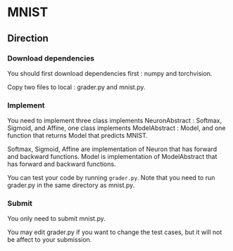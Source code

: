 # MNIST

## Direction

### Download dependencies

You should first download dependencies first : numpy and torchvision.

Copy two files to local : grader.py and mnist.py.

### Implement

You need to implement three class implements NeuronAbstract : Softmax, Sigmoid, and Affine,
one class implements ModelAbstract : Model,
and one function that returns Model that predicts MNIST.

Softmax, Sigmoid, Affine are implementation of Neuron that has forward and backward functions.
Model is implementation of ModelAbstract that has forward and backward functions.

You can test your code by running ```grader.py```. Note that you need to run grader.py in the same directory as mnist.py.

### Submit

You only need to submit mnist.py.

You may edit grader.py if you want to change the test cases, but it will not be affect to your submission.
